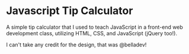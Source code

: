 # Javascript Tip Calculator

A simple tip calculator that I used to teach JavaScript in a front-end web development class, utilizing HTML, CSS, and JavaScript (jQuery too!).

I can't take any credit for the design, that was @belladev!

